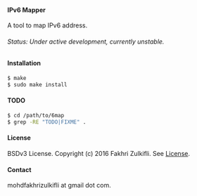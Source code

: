 #### IPv6 Mapper
A tool to map IPv6 address.

###### Status: Under active development, currently unstable.

#### Installation
```Bash
$ make
$ sudo make install
```

#### TODO
```Bash
$ cd /path/to/6map
$ grep -RE "TODO|FIXME" .
```

#### License

BSDv3 License. Copyright (c) 2016 Fakhri Zulkifli. See [License](https://github.com/d0lph1n98/6Map/blob/master/LICENSE).

#### Contact

mohdfakhrizulkifli at gmail dot com.

